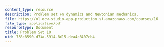 ```yaml
---
content_type: resource
description: Problem set on dynamics and Newtonian mechanics.
file: https://ol-ocw-studio-app-production.s3.amazonaws.com/courses/16-07-dynamics-fall-2009/738c8590d73a59148d15dea4c8407cb4_MIT16_07F09_hw10.pdf
file_type: application/pdf
resourcetype: Document
title: Problem Set 10
uid: 738c8590-d73a-5914-8d15-dea4c8407cb4
---
```

